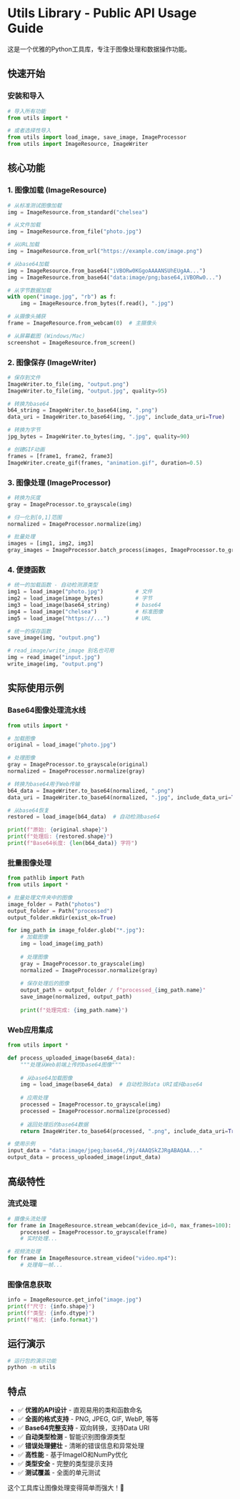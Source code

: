 # Utils Library - Public API Usage Guide

这是一个优雅的Python工具库，专注于图像处理和数据操作功能。

## 快速开始

### 安装和导入

```python
# 导入所有功能
from utils import *

# 或者选择性导入
from utils import load_image, save_image, ImageProcessor
from utils import ImageResource, ImageWriter
```

## 核心功能

### 1. 图像加载 (ImageResource)

```python
# 从标准测试图像加载
img = ImageResource.from_standard("chelsea")

# 从文件加载
img = ImageResource.from_file("photo.jpg")

# 从URL加载
img = ImageResource.from_url("https://example.com/image.png")

# 从base64加载
img = ImageResource.from_base64("iVBORw0KGgoAAAANSUhEUgAA...")
img = ImageResource.from_base64("data:image/png;base64,iVBORw0...")

# 从字节数据加载
with open("image.jpg", "rb") as f:
    img = ImageResource.from_bytes(f.read(), ".jpg")

# 从摄像头捕获
frame = ImageResource.from_webcam(0)  # 主摄像头

# 从屏幕截图 (Windows/Mac)
screenshot = ImageResource.from_screen()
```

### 2. 图像保存 (ImageWriter)

```python
# 保存到文件
ImageWriter.to_file(img, "output.png")
ImageWriter.to_file(img, "output.jpg", quality=95)

# 转换为base64
b64_string = ImageWriter.to_base64(img, ".png")
data_uri = ImageWriter.to_base64(img, ".jpg", include_data_uri=True)

# 转换为字节
jpg_bytes = ImageWriter.to_bytes(img, ".jpg", quality=90)

# 创建GIF动画
frames = [frame1, frame2, frame3]
ImageWriter.create_gif(frames, "animation.gif", duration=0.5)
```

### 3. 图像处理 (ImageProcessor)

```python
# 转换为灰度
gray = ImageProcessor.to_grayscale(img)

# 归一化到[0,1]范围
normalized = ImageProcessor.normalize(img)

# 批量处理
images = [img1, img2, img3]
gray_images = ImageProcessor.batch_process(images, ImageProcessor.to_grayscale)
```

### 4. 便捷函数

```python
# 统一的加载函数 - 自动检测源类型
img1 = load_image("photo.jpg")          # 文件
img2 = load_image(image_bytes)          # 字节
img3 = load_image(base64_string)        # base64
img4 = load_image("chelsea")            # 标准图像
img5 = load_image("https://...")        # URL

# 统一的保存函数
save_image(img, "output.png")

# read_image/write_image 别名也可用
img = read_image("input.jpg")
write_image(img, "output.png")
```

## 实际使用示例

### Base64图像处理流水线

```python
from utils import *

# 加载图像
original = load_image("photo.jpg")

# 处理图像
gray = ImageProcessor.to_grayscale(original)
normalized = ImageProcessor.normalize(gray)

# 转换为base64用于Web传输
b64_data = ImageWriter.to_base64(normalized, ".png")
data_uri = ImageWriter.to_base64(normalized, ".jpg", include_data_uri=True)

# 从base64恢复
restored = load_image(b64_data)  # 自动检测base64

print(f"原始: {original.shape}")
print(f"处理后: {restored.shape}")
print(f"Base64长度: {len(b64_data)} 字符")
```

### 批量图像处理

```python
from pathlib import Path
from utils import *

# 批量处理文件夹中的图像
image_folder = Path("photos")
output_folder = Path("processed")
output_folder.mkdir(exist_ok=True)

for img_path in image_folder.glob("*.jpg"):
    # 加载图像
    img = load_image(img_path)
    
    # 处理图像
    gray = ImageProcessor.to_grayscale(img)
    normalized = ImageProcessor.normalize(gray)
    
    # 保存处理后的图像
    output_path = output_folder / f"processed_{img_path.name}"
    save_image(normalized, output_path)
    
    print(f"处理完成: {img_path.name}")
```

### Web应用集成

```python
from utils import *

def process_uploaded_image(base64_data):
    """处理从Web前端上传的base64图像"""
    
    # 从base64加载图像
    img = load_image(base64_data)  # 自动检测data URI或纯base64
    
    # 应用处理
    processed = ImageProcessor.to_grayscale(img)
    processed = ImageProcessor.normalize(processed)
    
    # 返回处理后的base64数据
    return ImageWriter.to_base64(processed, ".png", include_data_uri=True)

# 使用示例
input_data = "data:image/jpeg;base64,/9j/4AAQSkZJRgABAQAA..."
output_data = process_uploaded_image(input_data)
```

## 高级特性

### 流式处理
```python
# 摄像头流处理
for frame in ImageResource.stream_webcam(device_id=0, max_frames=100):
    processed = ImageProcessor.to_grayscale(frame)
    # 实时处理...

# 视频流处理
for frame in ImageResource.stream_video("video.mp4"):
    # 处理每一帧...
```

### 图像信息获取
```python
info = ImageResource.get_info("image.jpg")
print(f"尺寸: {info.shape}")
print(f"类型: {info.dtype}")
print(f"格式: {info.format}")
```

## 运行演示

```bash
# 运行包的演示功能
python -m utils
```

## 特点

- ✅ **优雅的API设计** - 直观易用的类和函数命名
- ✅ **全面的格式支持** - PNG, JPEG, GIF, WebP, 等等
- ✅ **Base64完整支持** - 双向转换，支持Data URI
- ✅ **自动类型检测** - 智能识别图像源类型
- ✅ **错误处理健壮** - 清晰的错误信息和异常处理
- ✅ **高性能** - 基于ImageIO和NumPy优化
- ✅ **类型安全** - 完整的类型提示支持
- ✅ **测试覆盖** - 全面的单元测试

这个工具库让图像处理变得简单而强大！🎨